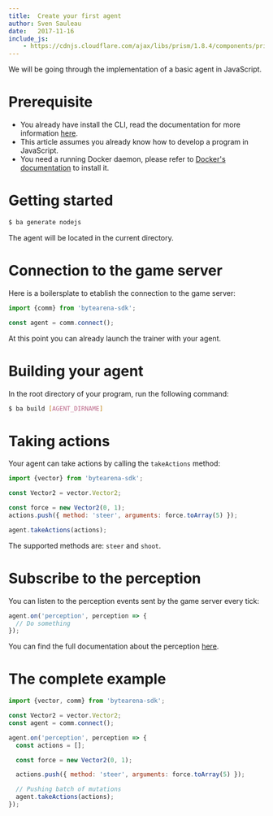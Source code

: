```yaml
---
title:  Create your first agent
author: Sven Sauleau
date:   2017-11-16
include_js:
    - https://cdnjs.cloudflare.com/ajax/libs/prism/1.8.4/components/prism-docker.min.js
---
```


We will be going through the implementation of a basic agent in JavaScript.

# Prerequisite

- You already have install the CLI, read the documentation for more information [here](/doc/the-bytearena-cli).
- This article assumes you already know how to develop a program in JavaScript.
- You need a running Docker daemon, please refer to [Docker's documentation](https://docs.docker.com/) to install it.

# Getting started

```sh
$ ba generate nodejs
```

The agent will be located in the current directory.

<a name="comm"></a>
# Connection to the game server

Here is a boilersplate to etablish the connection to the game server:

```js
import {comm} from 'bytearena-sdk';

const agent = comm.connect();
```

At this point you can already launch the trainer with your agent.

<a name="build"></a>
# Building your agent

In the root directory of your program, run the following command:

```sh
$ ba build [AGENT_DIRNAME]
```

<a name="take-actions"></a>
# Taking actions

Your agent can take actions by calling the `takeActions` method:


```js
import {vector} from 'bytearena-sdk';

const Vector2 = vector.Vector2;

const force = new Vector2(0, 1);
actions.push({ method: 'steer', arguments: force.toArray(5) });

agent.takeActions(actions);
```

The supported methods are: `steer` and `shoot`.

<a name="perception"></a>
# Subscribe to the perception

You can listen to the perception events sent by the game server every tick:

```js
agent.on('perception', perception => {
  // Do something
});
```

You can find the full documentation about the perception [here](/doc/understanding-the-perception).

# The complete example

```js
import {vector, comm} from 'bytearena-sdk';

const Vector2 = vector.Vector2;
const agent = comm.connect();

agent.on('perception', perception => {
  const actions = [];

  const force = new Vector2(0, 1);

  actions.push({ method: 'steer', arguments: force.toArray(5) });

  // Pushing batch of mutations
  agent.takeActions(actions);
});
```
